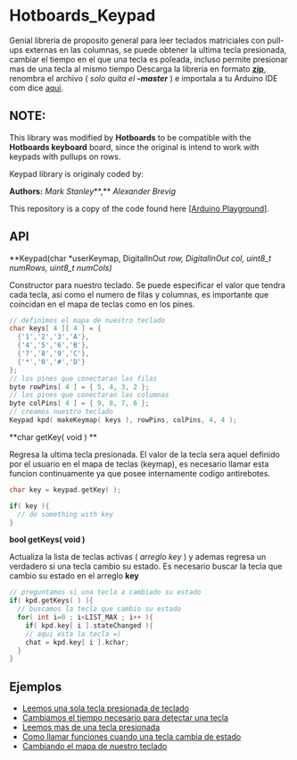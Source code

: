 Hotboards_Keypad
=================

Genial libreria de proposito general para leer teclados matriciales con pull-ups externas en las columnas, se puede obtener la ultima tecla presionada, cambiar el tiempo en el que una tecla es poleada, incluso permite presionar mas de una tecla al mismo tiempo Descarga la libreria en formato  [**zip**](https://github.com/Hotboards/Hotboards_Keypad/archive/master.zip), renombra el archivo ( _solo quita el **-master**_ ) e importala a tu Arduino IDE com dice [aqui](http://developer.mbed.org/cookbook/Working-with-Libraries).

NOTE:
----

This library was modified by **Hotboards** to be compatible with the **Hotboards keyboard** board, since the original is intend to work with keypads with pullups on rows.

Keypad library is originaly coded by:

**Authors:**  *Mark Stanley***,** *Alexander Brevig*

This repository is a copy of the code found here [[Arduino Playground]](http://playground.arduino.cc/Code/Keypad).

API
---

**Keypad(char *userKeymap, DigitalInOut *row, DigitalInOut *col, uint8_t numRows, uint8_t numCols)**

Constructor para nuestro teclado. Se puede especificar el valor que tendra cada tecla, asi como el numero de filas y columnas, es importante que coincidan en el mapa de teclas como en los pines.

``` cpp
// definimos el mapa de nuestro teclado
char keys[ 4 ][ 4 ] = {
  {'1','2','3','A'},
  {'4','5','6','B'},
  {'7','8','9','C'},
  {'*','0','#','D'}
};
// los pines que conectaran las filas
byte rowPins[ 4 ] = { 5, 4, 3, 2 };
// los pines que conectaran las columnas
byte colPins[ 4 ] = { 9, 8, 7, 6 };
// creamos nuestro teclado
Keypad kpd( makeKeymap( keys ), rowPins, colPins, 4, 4 );
```

**char getKey( void ) **

Regresa la ultima tecla presionada. El valor de la tecla sera aquel definido por el usuario en el mapa de teclas (keymap), es necesario llamar esta funcion continuamente ya que posee internamente codigo antirebotes.

``` cpp
char key = keypad.getKey( );

if( key ){
  // do something with key
}
```

**bool getKeys( void )**

Actualiza la lista de teclas activas ( _arreglo key_ )  y ademas regresa un verdadero si una tecla cambio su estado. Es necesario buscar la tecla que cambio su estado en el arreglo **key**

``` cpp
// preguntamos si una tecla a cambiado su estado
if( kpd.getKeys( ) ){
  // buscamos la tecla que cambio su estado
  for( int i=0 ; i<LIST_MAX ; i++ ){
    if( kpd.key[ i ].stateChanged ){
    // aqui esta la tecla =)
    chat = kpd.key[ i ].kchar;
  }
}
```

Ejemplos
--------

- [Leemos una sola tecla presionada de teclado](https://github.com/Hotboards/Hotboards_Keypad/blob/master/examples/HelloKeypad/HelloKeypad.ino)
- [Cambiamos el tiempo necesario para detectar una tecla](https://github.com/Hotboards/Hotboards_Keypad/blob/master/examples/LoopCounter/LoopCounter.ino)
- [Leemos mas de una tecla presionada](https://github.com/Hotboards/Hotboards_Keypad/blob/master/examples/MultiKey/MultiKey.ino)
- [Como llamar funciones cuando una tecla cambia de estado](https://github.com/Hotboards/Hotboards_Keypad/blob/master/examples/EventKeypad/EventKeypad.ino)
- [Cambiando el mapa de nuestro teclado](https://github.com/Hotboards/Hotboards_Keypad/blob/master/examples/DynamicKeypad/DynamicKeypad.ino)
